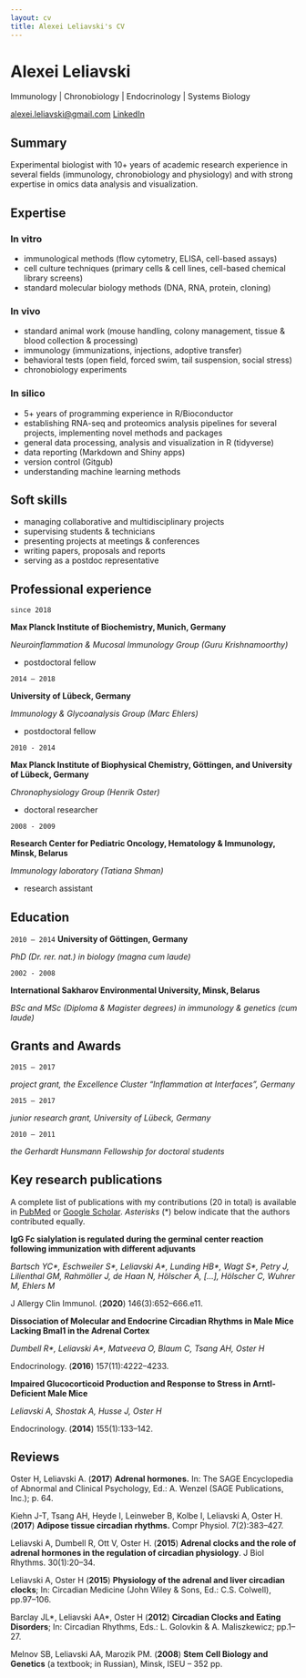 ```yaml
---
layout: cv
title: Alexei Leliavski's CV
---
```

# Alexei Leliavski

Immunology \| Chronobiology \| Endocrinology \| Systems Biology

<div id="webaddress">
<a href="alexei.leliavski@gmail.com">alexei.leliavski@gmail.com</a>
   <a href="https://www.linkedin.com/in/alexei-leliavski-450a003b/">LinkedIn</a>
</div>

## Summary

Experimental biologist with 10+ years of academic research experience in several fields (immunology, chronobiology and physiology) and with strong expertise in omics data analysis and visualization.


## Expertise

### In vitro

- immunological methods (flow cytometry, ELISA, cell-based assays)
- cell culture techniques (primary cells & cell lines, cell-based chemical library screens)
- standard molecular biology methods (DNA, RNA, protein, cloning)

### In vivo

- standard animal work (mouse handling, colony management, tissue & blood collection & processing)
- immunology (immunizations, injections, adoptive transfer)
- behavioral tests (open field, forced swim, tail suspension, social stress)
- chronobiology experiments

### In silico

- 5+ years of programming experience in R/Bioconductor
- establishing RNA-seq and proteomics analysis pipelines for several projects, implementing novel methods and packages
- general data processing, analysis and visualization in R (tidyverse)
- data reporting (Markdown and Shiny apps)
- version control (Gitgub)
- understanding machine learning methods

## Soft skills

- managing collaborative and multidisciplinary projects
- supervising students & technicians
- presenting projects at meetings & conferences
- writing papers, proposals and reports
- serving as a postdoc representative

## Professional experience

`since 2018`

__Max Planck Institute of Biochemistry, Munich, Germany__

_Neuroinflammation & Mucosal Immunology Group (Guru Krishnamoorthy)_

- postdoctoral fellow

`2014 – 2018`

__University of Lübeck, Germany__

_Immunology & Glycoanalysis Group (Marc Ehlers)_

- postdoctoral fellow

`2010 - 2014`

__Max Planck Institute of Biophysical Chemistry, Göttingen, and University of Lübeck, Germany__

_Chronophysiology Group (Henrik Oster)_

- doctoral researcher

`2008 - 2009`

__Research Center for Pediatric Oncology, Hematology & Immunology, Minsk, Belarus__

_Immunology laboratory (Tatiana Shman)_

- research assistant

## Education

`2010 – 2014`
__University of Göttingen, Germany__

_PhD (Dr. rer. nat.) in biology (magna cum laude)_

`2002 - 2008`

__International Sakharov Environmental University, Minsk, Belarus__

_BSc and MSc (Diploma & Magister degrees) in immunology & genetics (cum laude)_


## Grants and Awards

`2015 – 2017`

_project grant, the Excellence Cluster “Inflammation at Interfaces”, Germany_

`2015 – 2017`

_junior research grant, University of Lübeck, Germany_

`2010 – 2011`

_the Gerhardt Hunsmann Fellowship for doctoral students_



## Key research publications

A complete list of publications with my contributions (20 in total) is available in [PubMed](https://pubmed.ncbi.nlm.nih.gov/?term=leliavski&sort=date) or [Google Scholar](https://scholar.google.com/citations?user=7vIaRk0AAAAJ&hl=en&oi=sra). _Asterisks_ (\*) below indicate that the authors contributed equally.


__IgG Fc sialylation is regulated during the germinal center reaction following immunization with different adjuvants__

_Bartsch YC\*, Eschweiler S\*, Leliavski A\*, Lunding HB\*, Wagt S\*, Petry J, Lilienthal GM, Rahmöller J, de Haan N, Hölscher A, \[...\], Hölscher C, Wuhrer M, Ehlers M_

J Allergy Clin Immunol. (__2020__) 146(3):652–666.e11.

__Dissociation of Molecular and Endocrine Circadian Rhythms in Male Mice Lacking Bmal1 in the Adrenal Cortex__

_Dumbell R\*, Leliavski A\*, Matveeva O, Blaum C, Tsang AH, Oster H_

Endocrinology. (__2016__) 157(11):4222–4233.

__Impaired Glucocorticoid Production and Response to Stress in Arntl-Deficient Male Mice__

_Leliavski A, Shostak A, Husse J, Oster H_

Endocrinology. (__2014__) 155(1):133–142.


## Reviews

Oster H, Leliavski A. (__2017__) __Adrenal hormones.__ In: The SAGE Encyclopedia of Abnormal and Clinical Psychology, Ed.: A. Wenzel (SAGE Publications, Inc.); p. 64.

Kiehn J-T, Tsang AH, Heyde I, Leinweber B, Kolbe I, Leliavski A, Oster H. (__2017__) __Adipose tissue circadian rhythms.__ Compr Physiol. 7(2):383–427. 

Leliavski A, Dumbell R, Ott V, Oster H. (__2015__) __Adrenal clocks and the role of adrenal hormones in the regulation of circadian physiology__. J Biol Rhythms. 30(1):20–34. 

Leliavski A, Oster H (__2015__) __Physiology of the adrenal and liver circadian clocks__; In: Circadian Medicine (John Wiley & Sons, Ed.: C.S. Colwell), pp.97–106. 

Barclay JL\*, Leliavski AA\*, Oster H (__2012__) __Circadian Clocks and Eating Disorders__; In: Circadian Rhythms, Eds.: L. Golovkin & A. Maliszkewicz; pp.1–27.

Melnov SB, Leliavski AA, Marozik PM. (__2008__) __Stem Cell Biology and Genetics__ (a textbook; in Russian), Minsk, ISEU – 352 pp.


<!-- ### Footer

Last updated: January 2021 -->


